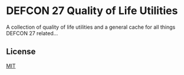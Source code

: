 # DEFCON 27 Quality of Life Utilities
A collection of quality of life utilities and a general cache for all things DEFCON 27 related...

## License
[MIT](https://choosealicense.com/licenses/mit/)
